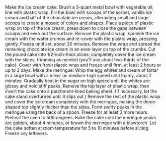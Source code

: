 Make the ice cream cake: Brush a 3-quart metal bowl with vegetable oil; line with plastic wrap. Fill the bowl with scoops of the sorbet, vanilla ice cream and half of the chocolate ice cream, alternating small and large scoops to create a mosaic of colors and shapes. Place a piece of plastic wrap on top of the ice cream; press down to close the gaps between scoops and even out the surface. Remove the plastic wrap, sprinkle the ice cream with the wafer crumbs and re-cover with the plastic wrap, pressing gently. Freeze until set, about 30 minutes. 
Remove the wrap and spread the remaining chocolate ice cream in an even layer on top of the crumbs. Cut the pound cake into 1/2-inch-thick slices; completely cover the ice cream with the slices, trimming as needed (you'll use about two-thirds of the cake). Cover with fresh plastic wrap and freeze until firm, at least 2 hours or up to 2 days. 
Make the meringue: Whip the egg whites and cream of tartar in a large bowl with a mixer on medium-high speed until foamy, about 2 minutes. Gradually beat in the sugar on high speed until the whites are glossy and hold stiff peaks. 
Remove the top layer of plastic wrap, then invert the cake onto a parchment-lined baking sheet. (If necessary, let the cake stand overturned until it slips out.) Remove the rest of the plastic wrap and cover the ice cream completely with the meringue, making the dome-shaped top slightly thicker than the sides. Form swirly peaks in the meringue using the back of a spoon. Freeze for at least 3 more hours. 
Preheat the oven to 500 degrees. Bake the cake until the meringue peaks are golden, about 4 minutes, or brown the meringue with a blowtorch. Let the cake soften at room temperature for 5 to 10 minutes before slicing. Freeze any leftovers. 